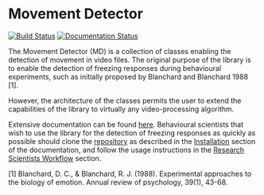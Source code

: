 # Movement Detector

[![Build Status](https://travis-ci.com/petioptrv/movement_detector.svg?branch=master)](https://travis-ci.com/petioptrv/movement_detector)
[![Documentation Status](https://readthedocs.org/projects/movement-detector/badge/?version=latest)](https://movement-detector.readthedocs.io/en/latest/?badge=latest)

The Movement Detector (MD) is a collection of classes enabling the detection of movement in video files. The original
purpose of the library is to enable the detection of freezing responses during behavioural experiments,
such as initially proposed by Blanchard and Blanchard 1988 [1].

However, the architecture of the classes permits the user to extend the capabilities of the library to virtually any
video-processing algorithm.

Extensive documentation can be found [here](https://movement-detector.readthedocs.io/en/latest/). Behavioural 
scientists that wish to use the library for the detection of freezing responses as quickly as possible should clone the 
[repository](https://github.com/petioptrv/movement_detector) as described in the 
[Installation](https://movement-detector.readthedocs.io/en/latest/#installation) section of the documentation, 
and follow the usage instructions in the 
[Research Scientists Workflow](https://movement-detector.readthedocs.io/en/latest/#research-scientists-workflow) 
section.


[1] Blanchard, D. C., & Blanchard, R. J. (1988). Experimental approaches to the biology of emotion. Annual review of psychology, 39(1), 43-68.
